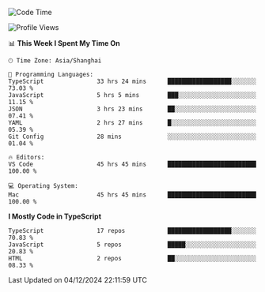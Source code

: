 <!--START_SECTION:waka-->
![Code Time](http://img.shields.io/badge/Code%20Time-7%2C036%20hrs%204%20mins-blue)

![Profile Views](http://img.shields.io/badge/Profile%20Views-1-blue)

📊 **This Week I Spent My Time On** 

```text
🕑︎ Time Zone: Asia/Shanghai

💬 Programming Languages: 
TypeScript               33 hrs 24 mins      ██████████████████░░░░░░░   73.03 % 
JavaScript               5 hrs 5 mins        ███░░░░░░░░░░░░░░░░░░░░░░   11.15 % 
JSON                     3 hrs 23 mins       ██░░░░░░░░░░░░░░░░░░░░░░░   07.41 % 
YAML                     2 hrs 27 mins       █░░░░░░░░░░░░░░░░░░░░░░░░   05.39 % 
Git Config               28 mins             ░░░░░░░░░░░░░░░░░░░░░░░░░   01.04 % 

🔥 Editors: 
VS Code                  45 hrs 45 mins      █████████████████████████   100.00 % 

💻 Operating System: 
Mac                      45 hrs 45 mins      █████████████████████████   100.00 % 
```

**I Mostly Code in TypeScript** 

```text
TypeScript               17 repos            ██████████████████░░░░░░░   70.83 % 
JavaScript               5 repos             █████░░░░░░░░░░░░░░░░░░░░   20.83 % 
HTML                     2 repos             ██░░░░░░░░░░░░░░░░░░░░░░░   08.33 % 
```




 Last Updated on 04/12/2024 22:11:59 UTC
<!--END_SECTION:waka-->

